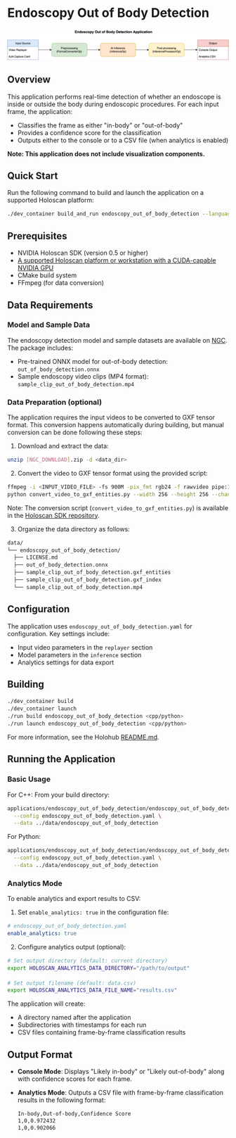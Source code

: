 # Endoscopy Out of Body Detection

![Endoscopy Out of Body Detection Workflow](./endoscopy_out_of_body_detection.png)

## Overview

This application performs real-time detection of whether an endoscope is inside or outside the body during endoscopic procedures. For each input frame, the application:

- Classifies the frame as either "in-body" or "out-of-body"
- Provides a confidence score for the classification
- Outputs either to the console or to a CSV file (when analytics is enabled)

__Note: This application does not include visualization components.__

## Quick Start

Run the following command to build and launch the application on a supported Holoscan platform:

```bash
./dev_container build_and_run endoscopy_out_of_body_detection --language <cpp/python>
```

## Prerequisites

- NVIDIA Holoscan SDK (version 0.5 or higher)
- [A supported Holoscan platform or workstation with a CUDA-capable NVIDIA GPU](https://docs.nvidia.com/holoscan/sdk-user-guide/sdk_installation.html)
- CMake build system
- FFmpeg (for data conversion)

## Data Requirements

### Model and Sample Data

The endoscopy detection model and sample datasets are available on [NGC](https://catalog.ngc.nvidia.com/orgs/nvidia/teams/clara-holoscan/resources/endoscopy_out_of_body_detection). The package includes:

- Pre-trained ONNX model for out-of-body detection: `out_of_body_detection.onnx`
- Sample endoscopy video clips (MP4 format): `sample_clip_out_of_body_detection.mp4`

### Data Preparation (optional)

The application requires the input videos to be converted to GXF tensor format. This conversion happens automatically during building, but manual conversion can be done following these steps:

1. Download and extract the data:

  ```bash
  unzip [NGC_DOWNLOAD].zip -d <data_dir>
  ```

2. Convert the video to GXF tensor format using the provided script:

  ```bash
  ffmpeg -i <INPUT_VIDEO_FILE> -fs 900M -pix_fmt rgb24 -f rawvideo pipe:1 | \
  python convert_video_to_gxf_entities.py --width 256 --height 256 --channels 3 --framerate 30
  ```

  Note: The conversion script (`convert_video_to_gxf_entities.py`) is available in the [Holoscan SDK repository](https://github.com/nvidia-holoscan/holoscan-sdk/tree/main/scripts).

3. Organize the data directory as follows:

  ```bash
  data/
  └── endoscopy_out_of_body_detection/
    ├── LICENSE.md
    ├── out_of_body_detection.onnx
    ├── sample_clip_out_of_body_detection.gxf_entities
    ├── sample_clip_out_of_body_detection.gxf_index
    └── sample_clip_out_of_body_detection.mp4
  ```

## Configuration

The application uses `endoscopy_out_of_body_detection.yaml` for configuration. Key settings include:

- Input video parameters in the `replayer` section
- Model parameters in the `inference` section
- Analytics settings for data export

## Building

```bash
./dev_container build
./dev_container launch
./run build endoscopy_out_of_body_detection <cpp/python>
./run launch endoscopy_out_of_body_detection <cpp/python>
```

For more information, see the Holohub [README.md](https://github.com/nvidia-holoscan/holohub/blob/main/README.md).

## Running the Application

### Basic Usage

For C++:
From your build directory:

```bash
applications/endoscopy_out_of_body_detection/endoscopy_out_of_body_detection \
  --config endoscopy_out_of_body_detection.yaml \
  --data ../data/endoscopy_out_of_body_detection
```

For Python:

```bash
applications/endoscopy_out_of_body_detection/endoscopy_out_of_body_detection.py \
  --config endoscopy_out_of_body_detection.yaml \
  --data ../data/endoscopy_out_of_body_detection
```

### Analytics Mode

To enable analytics and export results to CSV:

1. Set `enable_analytics: true` in the configuration file:

  ```yaml
  # endoscopy_out_of_body_detection.yaml
  enable_analytics: true
  ```

2. Configure analytics output (optional):

  ```bash
  # Set output directory (default: current directory)
  export HOLOSCAN_ANALYTICS_DATA_DIRECTORY="/path/to/output"

  # Set output filename (default: data.csv)
  export HOLOSCAN_ANALYTICS_DATA_FILE_NAME="results.csv"
  ```

The application will create:

- A directory named after the application
- Subdirectories with timestamps for each run
- CSV files containing frame-by-frame classification results

## Output Format

- __Console Mode__: Displays "Likely in-body" or "Likely out-of-body" along with confidence scores for each frame.

- __Analytics Mode__: Outputs a CSV file with frame-by-frame classification results in the following format:

  ```csv
  In-body,Out-of-body,Confidence Score
  1,0,0.972432
  1,0,0.902066
  ```
